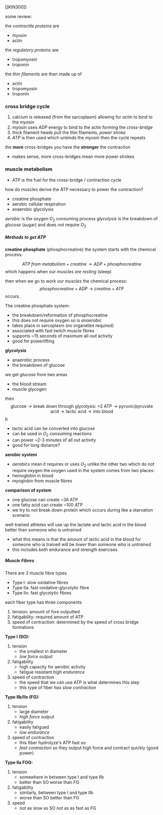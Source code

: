 [[KIN300]]

some review:

the *contractile proteins* are
- myosin
- actin

the *regulatory proteins* are
- tropomyosin
- troponin

the *thin filaments* are then made up of
- actin
- tropomyosin
- troponin

### cross bridge cycle
1. calcium is released (from the sarcoplasm) allowing for *actin* to bind to the *myosin*
2. myosin uses *ADP* energy to bind to the actin forming the *cross-bridge*
3. thick filament heads pull the thin filaments, *power stroke*
4. *ATP* is then used which unbinds the *myosin*
then the cycle repeats

the **more** cross-bridges you have the **stronger** the contraction
- makes sense, more cross-bridges mean more power strokes

### muscle metabolism
- ATP is the fuel for the cross-bridge / contraction cycle

how do muscles derive the ATP necessary to power the contraction?
- creatine phosphate
- aerobic cellular respiration
- anaerobic glycolysis

*aerobic* is the oxygen $O_{2}$ consuming process
*glycolysis* is the breakdown of *glucose* (sugar) and does not require $O_{2}$

##### Methods to get ATP
**creatine phosphate** (phosphocreatine)
the system starts with the chemical process:

$$
ATP\ from \ metabolism+creatine \to ADP +phosphocreatine
$$
which happens when our *muscles are resting* (sleep)

then when we go to *work our muscles* the chemical process:
$$
phosphocreatine + ADP \longrightarrow creatine +ATP
$$
occurs.

The creatine phosphate system:
- the breakdown/reformation of phosphocreatine
- this does not require oxygen so is *anaerobic* 
- takes place in sarcoplasm (no organelles required)
- associated with fast twitch muscle fibres
- supports ~15 seconds of maximum all-out activity
- good for powerlifting

**glycolysis**
- anaerobic process
- the breakdown of glucose

we get *glucose* from two areas
- the blood stream
- muscle glycogen

then
$$
\text{glucose} \to \text{break down through glycolysis: +2 ATP} \to \text{pyruvic/pyruvate acid} \to \text{lactic acid} \to \text{into blood}
$$
b 
- lactic acid can be converted into glucose 
- can be used in $O_{2}$ consuming reactions
- can power ~2-3 minutes of all out activity
- good for long distance?


**aerobic system**
- *aerobics* mean it requires or uses $O_{2}$ unlike the other two which do not require oxygen
the oxygen used in the system comes from two places:
- hemoglobin in blood
- myoglobin from muscle fibres

**comparison of system**
- one glucose can create ~$36$ ATP
- one fatty acid can create ~$100$ ATP
- we try to not break down protein which occurs during like a starvation scenario

well-trained athletes will use up the lactate and lactic acid in the blood better than someone who is untrained
- what this means is that the amount of lactic acid in the blood for someone who is trained will be *lower* than someone who is *untrained*
- this includes both endurance and strength exercises

##### Muscle Fibres
There are *3* muscle fibre types
- Type I: slow oxidative fibres
- Type IIa: fast oxidative-glycolytic fibre
- Type IIx: fast glycolytic fibres

each fiber type has three components
1. tension: amount of fore outputted
2. fatigability: required amount of ATP
3. speed of contraction: determined by the speed of cross bridge formations

**Type I (SO):**
1. tension
	- the smallest in diameter
	- *low force output*
2. fatigability
	- high capacity for aerobic activity
	- fatigue resistant *high endurance*
3. speed of contraction
	- the speed that we can use ATP is what determines this step
	- this type of fiber *has slow contraction* 

**Type IIb/IIx (FG):**
1. tension
	- large diameter
	- *high force output*
2. fatigability
	- easily fatigued
	- *low endurance*
3. speed of contraction
	- this fiber hydrolyze's ATP fast so
	- *fast contraction*
so they output high force and contract quickly (good power)

**Type IIa FOG:**
1. tension
	- somewhere in between type I and type IIb
	- better than SO worse than FG
2. fatigability
	- similarly, between type I and type IIb
	- worse than SO better than FG
3. speed
	- not as slow as SO not as as fast as FG



